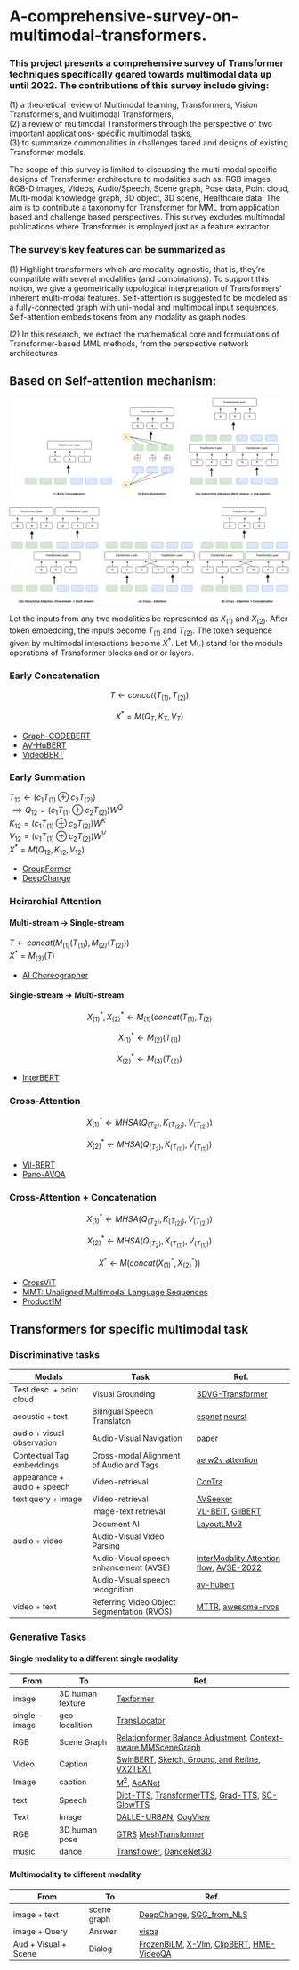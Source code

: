 # A-comprehensive-survey-on-multimodal-transformers.

### This project presents a comprehensive survey of Transformer techniques specifically geared towards multimodal data up until 2022. The contributions of this survey include giving: </br>
(1) a theoretical review of Multimodal learning, Transformers, Vision Transformers, and Multimodal Transformers, </br>
(2) a review of multimodal Transformers through the perspective of two important applications- specific multimodal tasks, </br>
(3) to summarize commonalities in challenges faced and designs of existing Transformer models.

The scope of this survey is limited to discussing the multi-modal specific designs of Transformer architecture to modalities such as: RGB images, RGB-D images, Videos, Audio/Speech, Scene graph, Pose data, Point cloud, Multi-modal knowledge graph, 3D object, 3D scene, Healthcare data. The aim is to contribute a taxonomy for Transformer for MML from application based and challenge based perspectives. This survey excludes multimodal publications where Transformer is employed just as a feature extractor. 

### The survey’s key features can be summarized as 

(1) Highlight transformers which are modality-agnostic, that is, they’re compatible with several modalities (and combinations). To support this notion, we give a geometrically topological interpretation of Transformers’ inherent multi-modal features. Self-attention is suggested to be modeled as a fully-connected graph with uni-modal and multimodal input sequences. Self-attention embeds tokens from any modality as graph nodes.

(2) In this research, we extract the mathematical core and formulations of Transformer-based MML methods, from the perspective network architectures


## Based on Self-attention mechanism:
![Self-attention](https://github.com/Sowmya-Iyer/A-comprehensive-survey-on-multimodal-transformers./blob/main/img/savar.png)

Let the inputs from any two modalities be represented as $X_{(1)}$ and $X_{(2)}$. After token embedding, the inputs become $T_{(1)}$ and $T_{(2)}$. The token sequence given by multimodal interactions become $X^{*}$. Let $M(.)$ stand for the module operations of Transformer blocks and or or layers.

### Early Concatenation
```math
 T \leftarrow concat(T_{(1)},T_{(2)}) 
```
```math 
    X^{*} = M(Q_{T},K_{T},V_{T})
```

- [Graph-CODEBERT](https://github.com/microsoft/CodeBERT)
- [AV-HuBERT](https://github.com/facebookresearch/av_hubert)
- [VideoBERT](https://github.com/ammesatyajit/VideoBERT)

### Early Summation
$T_{12} \leftarrow (c_{1}T_{(1)} \oplus c_{2}T_{(2)})$ </br>
        $\implies Q_{12} = (c_{1}T_{(1)} \oplus c_{2}T_{(2)}) W^Q$ </br>
        $K_{12} = (c_{1}T_{(1)} \oplus c_{2}T_{(2)}) W^K$ </br>
        $V_{12} = (c_{1}T_{(1)} \oplus c_{2}T_{(2)}) W^V$ </br>
        $X^{*} = M(Q_{12},K_{12},V_{12})$ </br>

- [GroupFormer](https://github.com/xueyee/GroupFormer)
- [DeepChange](https://github.com/PengBoXiangShang/deepchange)

### Heirarchial Attention
#### Multi-stream $\rightarrow$ Single-stream
$T \leftarrow concat(M_{(1)}(T_{(1)}), M_{(2)}(T_{(2)}))$ </br>
$X^{*} = M_{(3)}(T)$

- [AI Choreographer](https://google.github.io/aichoreographer/)

####  Single-stream $\rightarrow$ Multi-stream
```math
X^{*}_{(1)}, X^{*}_{(2)} \leftarrow M_{(1)}(concat(T_{(1)}, T_{(2)}
```
```math
X^{*}_{(1)}\leftarrow M_{(2)}(T_{(1)})
```
```math
X^{*}_{(2)}\leftarrow M_{(3)}(T_{(2)})
```
- [InterBERT](https://github.com/black4321/InterBERT)

### Cross-Attention
```math
X^{*}_{(1) }\leftarrow MHSA(Q_{(T_{2})},K_{(T_{(2)})},V_{(T_{(2)})})
```
```math
X^{*}_{(2)} \leftarrow MHSA(Q_{(T_{2})},K_{(T_{(1)})},V_{(T_{(1)})})
```
    
- [Vil-BERT](https://github.com/facebookresearch/vilbert-multi-task)
- [Pano-AVQA](https://github.com/HS-YN/PanoAVQA)

### Cross-Attention + Concatenation

```math
X^{*}_{(1)}\leftarrow MHSA(Q_{(T_{2})},K_{(T_{(2)})},V_{(T_{(2)})})
```
```math
X^{*}_{(2) }\leftarrow MHSA(Q_{(T_{2})},K_{(T_{(1)})},V_{(T_{(1)})})
```
```math
X^{*} \leftarrow M(concat(X^{*}_{(1)}, X^{*}_{(2)}))
```
    
- [CrossViT](https://github.com/IBM/CrossViT)
- [MMT: Unaligned Multimodal Language Sequences](https://github.com/yaohungt/Multimodal-Transformer)
- [Product1M](https://github.com/zhanxlin/Product1M)

## Transformers for specific multimodal task

###  Discriminative tasks

|Modals | Task | Ref.|
|---|---|---|
|Test desc. + point cloud     | Visual Grounding | [3DVG-Transformer](https://github.com/zlccccc/3DVG-Transformer)|
|acoustic + text  | Bilingual Speech Translaton | [espnet](https://github.com/espnet/espnet) [neurst](https://github.com/bytedance/neurst)|
|audio + visual observation | Audio-Visual Navigation  | [paper](https://arxiv.org/pdf/2210.01353.pdf)|
|Contextual Tag embeddings |  Cross-modal Alignment of Audio and Tags |[ae w2v attention](https://github.com/xavierfav/ae-w2v-attention) |
|appearance + audio + speech | Video-retrieval | [ConTra](https://github.com/contra)|
|text query + image |Video-retrieval |  [AVSeeker](https://github.com/nvtu/AVSeeker-UI)|
|| image-text retrieval| [VL-BEiT](https://github.com/microsoft/unilm/tree/master/vl-beit), [GilBERT](https://github.com/gilbert)|
|| Document AI | [LayoutLMv3](https://github.com/ImmanuelString/LayoutMV3Trainmodel)|
|audio + video | Audio-Visual Video Parsing ||
|| Audio-Visual speech enhancement (AVSE)| [InterModality Attention flow](https://lupantech.github.io/papers/cvpr19_dynamicvqa.pdf), [AVSE-2022](https://arxiv.org/abs/2210.17456)|
|| Audio-Visual speech recognition | [av-hubert](https://github.com/facebookresearch/av_hubert)|
|video + text | Referring Video Object Segmentation (RVOS) | [MTTR](https://github.com/mttr2021/MTTR), [awesome-rvos](https://github.com/JerryX1110/awesome-rvos)|

### Generative Tasks
#### Single modality to a different single modality
|From | To | Ref. |
|---|---|---|
|image|3D human texture| [Texformer](https://github.com/xuxy09/Texformer)|
|single-image | geo-localition | [TransLocator](https://github.com/shramanpramanick/transformer_based_geo-localization)| 
|RGB | Scene Graph| [Relationformer](https://github.com/suprosanna/relationformer),[Balance Adjustment](https://arxiv.org/abs/2108.13129), [Context-aware](https://www.cs.utoronto.ca/~mvolkovs/ICCV2021_Transformer_SGG.pdf),[MMSceneGraph](https://github.com/Kenneth-Wong/MMSceneGraph)|
|Video | Caption | [SwinBERT](https://github.com/microsoft/SwinBERT), [Sketch, Ground, and Refine](https://paperswithcode.com/conference/cvpr-2021-1), [VX2TEXT](https://paperswithcode.com/conference/cvpr-2021-1)|
|Image | caption |[$M^2$](https://github.com/aimagelab/meshed-memory-transformer), [AoANet](https://github.com/husthuaan/AoANet)|
|text | Speech | [Dict-TTS](https://github.com/DictTTS/DictTTS-Demo), [TransformerTTS](https://github.com/as-ideas/TransformerTTS), [Grad-TTS](https://github.com/WelkinYang/GradTTS), [SC-GlowTTS](https://github.com/Edresson/SC-GlowTTS)|
|Text | Image | [DALLE-URBAN](https://github.com/sachith500/DALLEURBAN), [CogView](https://github.com/THUDM/CogView)|
|RGB | 3D human pose| [GTRS](https://github.com/zczcwh/GTRS) [MeshTransformer](https://github.com/microsoft/MeshTransformer)|
|music  | dance | [Transflower](https://github.com/guillefix/transflower-lightning), [DanceNet3D](https://github.com/DeepVTuber/DanceNet3D)|

#### Multimodality to different modality
|From|To| Ref. |
|---|---|---|
|image + text | scene graph|[DeepChange](https://github.com/PengBoXiangShang/deepchange), [SGG_from_NLS](https://github.com/YiwuZhong/SGG_from_NLS)|
|image + Query|Answer| [visqa](https://github.com/dhkim16/VisQA-release) |
|Aud + Visual + Scene | Dialog | [FrozenBiLM](https://github.com/antoyang/FrozenBiLM), [X-Vlm](https://github.com/zengyan-97/x-vlm), [ClipBERT](https://github.com/jayleicn/ClipBERT), [HME-VideoQA](https://github.com/fanchenyou/HME-VideoQA)|
